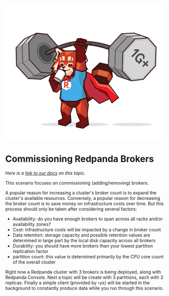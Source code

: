 ![Barbell Panda](./images/reppanda-barbell.png)

# Commissioning Redpanda Brokers

*Here is a [link to our docs](https://docs.redpanda.com/docs/manage/cluster-maintenance/decommission-brokers/) on this topic.*

This scenario focuses on commissioning (adding/removing) brokers.

A popular reason for increasing a cluster's broker count is to expand the cluster's available resources. Conversely, a popular reason for decreasing the broker count is to save money on infrastructure costs over time. But this process should only be taken after considering several factors:

- Availability: do you have enough brokers to span across all racks and/or availability zones?
- Cost: infrastructure costs will be impacted by a change in broker count
- Data retention: storage capacity and possible retention values are determined in large part by the local disk capacity across all brokers
- Durability: you should have more brokers than your lowest partition replication factor
- partition count: this value is determined primarily by the CPU core count of the overall cluster

Right now a Redpanda cluster with 3 brokers is being deployed, along with Redpanda Console. Next a topic will be create with 3 partitions, each with 3 replicas. Finally a simple client (provided by `rpk`) will be started in the background to constantly produce data while you run through this scenario.

